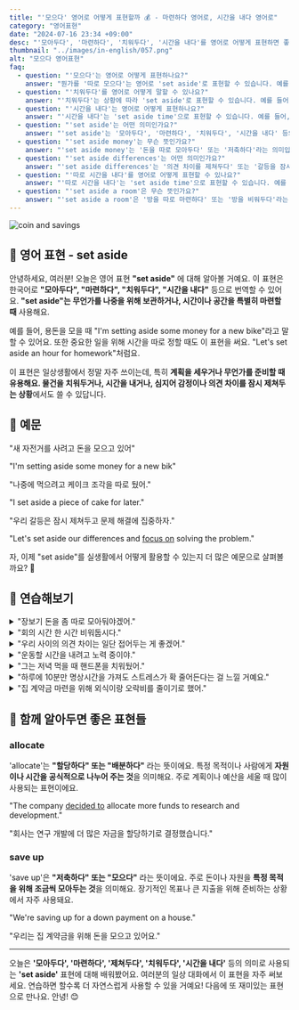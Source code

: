 ```yaml
---
title: "'모으다' 영어로 어떻게 표현할까 💰 - 마련하다 영어로, 시간을 내다 영어로"
category: "영어표현"
date: "2024-07-16 23:34 +09:00"
desc: "'모아두다', '마련하다', '치워두다', '시간을 내다'를 영어로 어떻게 표현하면 좋을까요? '장보기 돈을 좀 따로 모아둬야겠어', '회의 시간 한 시간 정도 잡아둘까요?' 등을 영어로 표현하는 법을 배워봅시다. 다양한 예문을 통해서 연습하고 본인의 표현으로 만들어 보세요."
thumbnail: "../images/in-english/057.png"
alt: "모으다 영어표현"
faq:
  - question: "'모으다'는 영어로 어떻게 표현하나요?"
    answer: "뭔가를 '따로 모으다'는 영어로 'set aside'로 표현할 수 있습니다. 예를 들어, 'I need to set aside some money for rent'는 '집세를 위해 돈을 좀 모아둬야 해'라는 의미입니다."
  - question: "'치워두다'를 영어로 어떻게 말할 수 있나요?"
    answer: "'치워두다'는 상황에 따라 'set aside'로 표현할 수 있습니다. 예를 들어, 'Let's set aside these books for now'는 '이 책들을 지금은 치워두자'로 해석할 수 있습니다."
  - question: "'시간을 내다'는 영어로 어떻게 표현하나요?"
    answer: "'시간을 내다'는 'set aside time'으로 표현할 수 있습니다. 예를 들어, 'We should set aside some time for exercise'는 '운동할 시간을 좀 내야 해'라고 해석할 수 있습니다."
  - question: "'set aside'는 어떤 의미인가요?"
    answer: "'set aside'는 '모아두다', '마련하다', '치워두다', '시간을 내다' 등의 의미로 사용됩니다. 물건을 특정 목적으로 보관하거나, 시간을 특별히 마련하거나, 의견 차이를 잠시 제쳐두는 등 다양한 상황에서 사용할 수 있습니다."
  - question: "'set aside money'는 무슨 뜻인가요?"
    answer: "'set aside money'는 '돈을 따로 모아두다' 또는 '저축하다'라는 의미입니다. 예를 들어, 'I'm setting aside money for a vacation'은 '휴가를 위해 돈을 모으고 있어'라고 해석할 수 있습니다."
  - question: "'set aside differences'는 어떤 의미인가요?"
    answer: "'set aside differences'는 '의견 차이를 제쳐두다' 또는 '갈등을 잠시 접어두다'라는 뜻입니다. 예를 들어, 'Let's set aside our differences and work together'는 '우리의 차이점은 제쳐두고 함께 일해보자'로 해석할 수 있습니다."
  - question: "'따로 시간을 내다'를 영어로 어떻게 표현할 수 있나요?"
    answer: "'따로 시간을 내다'는 'set aside time'으로 표현할 수 있습니다. 예를 들어, 'I need to set aside time for studying'은 '공부할 시간을 따로 내야 해'라는 의미입니다."
  - question: "'set aside a room'은 무슨 뜻인가요?"
    answer: "'set aside a room'은 '방을 따로 마련하다' 또는 '방을 비워두다'라는 의미입니다. 예를 들어, 'We've set aside a room for guests'는 '손님을 위해 방을 하나 마련해 뒀어'로 해석할 수 있습니다."
---
```


![coin and savings](../images/in-english/057-1.avif)

## 🌟 영어 표현 - set aside

안녕하세요, 여러분! 오늘은 영어 표현 **"set aside"** 에 대해 알아볼 거예요. 이 표현은 한국어로 **"모아두다", "마련하다", "치워두다", "시간을 내다"** 등으로 번역할 수 있어요. **"set aside"는 무언가를 나중을 위해 보관하거나, 시간이나 공간을 특별히 마련할 때** 사용해요.

예를 들어, 용돈을 모을 때 "I'm setting aside some money for a new bike"라고 말할 수 있어요. 또한 중요한 일을 위해 시간을 따로 정할 때도 이 표현을 써요. "Let's set aside an hour for homework"처럼요.

이 표현은 일상생활에서 정말 자주 쓰이는데, 특히 **계획을 세우거나 무언가를 준비할 때 유용해요. 물건을 치워두거나, 시간을 내거나, 심지어 감정이나 의견 차이를 잠시 제쳐두는 상황**에서도 쓸 수 있답니다.

<script async src="https://pagead2.googlesyndication.com/pagead/js/adsbygoogle.js?client=ca-pub-1465612013356152"
     crossorigin="anonymous"></script>
<!-- engple-horizontal-ad -->

<ins class="adsbygoogle"
     style="display:block"
     data-ad-client="ca-pub-1465612013356152"
     data-ad-slot="2106896038"
     data-ad-format="auto"
     data-full-width-responsive="true"></ins>

<script>
     (adsbygoogle = window.adsbygoogle || []).push({});
</script>

## 📖 예문

"새 자전거를 사려고 돈을 모으고 있어"

"I'm setting aside some money for a new bik"

"나중에 먹으려고 케이크 조각을 따로 뒀어."

"I set aside a piece of cake for later."

"우리 갈등은 잠시 제쳐두고 문제 해결에 집중하자."

"Let's set aside our differences and [focus on](/blog/in-english/186.focus-on/) solving the problem."

자, 이제 "set aside"를 실생활에서 어떻게 활용할 수 있는지 더 많은 예문으로 살펴볼까요? 🌟

## 💬 연습해보기

<details>
<summary>"장보기 돈을 좀 따로 모아둬야겠어."</summary>
<span>"I need to set aside some cash for groceries."</span>
</details>

<details>
<summary>"회의 시간 한 시간 비워둡시다."</summary>
<span>"Let's set aside an hour for the meeting."</span>
</details>

<details>
<summary>"우리 사이의 의견 차이는 일단 접어두는 게 좋겠어."</summary>
<span>"We should set aside our differences."</span>
</details>

<details>
<summary>"운동할 시간을 내려고 노력 중이야."</summary>
<span>"I'm trying to set aside time for exercise."</span>
</details>

<details>
<summary>"그는 저녁 먹을 때 핸드폰을 치워뒀어."</summary>
<span>"He set aside his phone during dinner."</span>
</details>

<details>
<summary>"하루에 10분만 명상시간을 가져도 스트레스가 확 줄어든다는 걸 느낄 거예요."</summary>
<span>"If you set aside just ten minutes a day for meditation, you'll <a href="/blog/in-english/061.notice/">notice</a> a big difference in your stress levels."</span>
</details>

<details>
<summary>"집 계약금 마련을 위해 외식이랑 오락비를 줄이기로 했어."</summary>
<span>"To set aside enough money for a down payment on a house, we've <a href="/blog/in-english/062.decide-to/">decided to</a> <a href="/blog/in-english/059.cut-back-on/">cut back on</a> eating out and entertainment expenses."</span>
</details>

## 🤝 함께 알아두면 좋은 표현들

### allocate

'allocate'는 **"할당하다" 또는 "배분하다"** 라는 뜻이에요. 특정 목적이나 사람에게 **자원이나 시간을 공식적으로 나누어 주는 것**을 의미해요. 주로 계획이나 예산을 세울 때 많이 사용되는 표현이에요.

"The company [decided to](/blog/in-english/062.decide-to/) allocate more funds to research and development."

"회사는 연구 개발에 더 많은 자금을 할당하기로 결정했습니다."

### save up

'save up'은 **"저축하다" 또는 "모으다"** 라는 뜻이에요. 주로 돈이나 자원을 **특정 목적을 위해 조금씩 모아두는 것**을 의미해요. 장기적인 목표나 큰 지출을 위해 준비하는 상황에서 자주 사용돼요.

"We're saving up for a down payment on a house."

"우리는 집 계약금을 위해 돈을 모으고 있어요."

---

오늘은 **'모아두다', '마련하다', '제쳐두다', '치워두다', '시간을 내다'** 등의 의미로 사용되는 **'set aside'** 표현에 대해 배워봤어요. 여러분의 일상 대화에서 이 표현을 자주 써보세요. 연습하면 할수록 더 자연스럽게 사용할 수 있을 거예요! 다음에 또 재미있는 표현으로 만나요. 안녕! 😊
